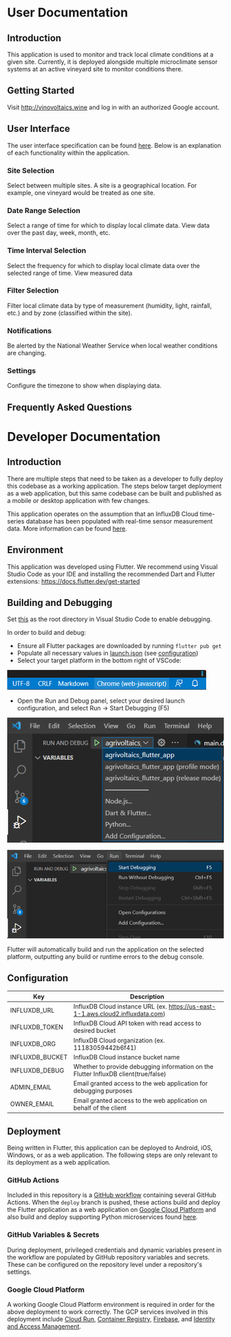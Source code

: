 # User Documentation

## Introduction
This application is used to monitor and track local climate conditions at a given site. Currently, it is deployed alongside multiple microclimate sensor systems at an active vineyard site to monitor conditions there.

## Getting Started
Visit http://vinovoltaics.wine and log in with an authorized Google account.

## User Interface
The user interface specification can be found [here](../user-interface-specification/user-interface-specification.pdf). Below is an explanation of each functionality within the application.
### Site Selection
Select between multiple sites. A site is a geographical location. For example, one vineyard would be treated as one site.
### Date Range Selection
Select a range of time for which to display local climate data. View data over the past day, week, month, etc.
### Time Interval Selection
Select the frequency for which to display local climate data over the selected range of time. View measured data 
### Filter Selection
Filter local climate data by type of measurement (humidity, light, rainfall, etc.) and by zone (classified within the site).
### Notifications
Be alerted by the National Weather Service when local weather conditions are changing.
### Settings
Configure the timezone to show when displaying data.

## Frequently Asked Questions


# Developer Documentation

## Introduction
There are multiple steps that need to be taken as a developer to fully deploy this codebase as a working application. The steps below target deployment as a web application, but this same codebase can be built and published as a mobile or desktop application with few changes.

This application operates on the assumption that an InfluxDB Cloud time-series database has been populated with real-time sensor measurement data. More information can be found [here](https://www.influxdata.com/products/influxdb-cloud/).

## Environment
This application was developed using Flutter. We recommend using Visual Studio Code as your IDE and installing the recommended Dart and Flutter extensions: https://docs.flutter.dev/get-started

## Building and Debugging
Set [this](../../../application/agrivoltaics_flutter_app/) as the root directory in Visual Studio Code to enable debugging.

In order to build and debug:
* Ensure all Flutter packages are downloaded by running ```flutter pub get```
* Populate all necessary values in [launch.json](../../../application/agrivoltaics_flutter_app/.vscode/launch.json) (see [configuration](#configuration))
* Select your target platform in the bottom right of VSCode:

![platform](./images/select-platform-flutter.png)

* Open the Run and Debug panel, select your desired launch configuration, and select Run -> Start Debugging (F5)

![run and debug](./images/run-and-debug-flutter.png)

![run and debug](./images/run-and-debug-flutter-2.png)

Flutter will automatically build and run the application on the selected platform, outputting any build or runtime errors to the debug console.

## Configuration
| Key              | Description    |
|------------------|----------------|
| INFLUXDB_URL     |  InfluxDB Cloud instance URL (ex. https://us-east-1-1.aws.cloud2.influxdata.com)              |
| INFLUXDB_TOKEN   |  InfluxDB Cloud API token with read access to desired bucket              |
| INFLUXDB_ORG     |  InfluxDB Cloud organization (ex. 11183059442b6f41)             |
| INFLUXDB_BUCKET  |  InfluxDB Cloud instance bucket name              |
| INFLUXDB_DEBUG   |  Whether to provide debugging information on the Flutter InfluxDB client(true/false)              |
| ADMIN_EMAIL      |  Email granted access to the web application for debugging purposes              |
| OWNER_EMAIL      |  Email granted access to the web application on behalf of the client              |

## Deployment
Being written in Flutter, this application can be deployed to Android, iOS, Windows, or as a web application. The following steps are only relevant to its deployment as a web application.

### GitHub Actions
Included in this repository is a [GitHub workflow](../../../.github/workflows/deploy.yml) containing several GitHub Actions. When the ```deploy``` branch is pushed, these actions build and deploy the Flutter application as a web application on [Google Cloud Platform](#google-cloud-platform) and also build and deploy supporting Python microservices found [here](../../../application/microservices/).

### GitHub Variables & Secrets
During deployment, privileged credentials and dynamic variables present in the workflow are populated by GitHub repository variables and secrets. These can be configured on the repository level under a repository's settings.

### Google Cloud Platform
A working Google Cloud Platform environment is required in order for the above deployment to work correctly. The GCP services involved in this deployment include [Cloud Run](https://cloud.google.com/run), [Container Registry](https://cloud.google.com/container-registry), [Firebase](https://firebase.google.com/), and [Identity and Access Management](https://cloud.google.com/iam).